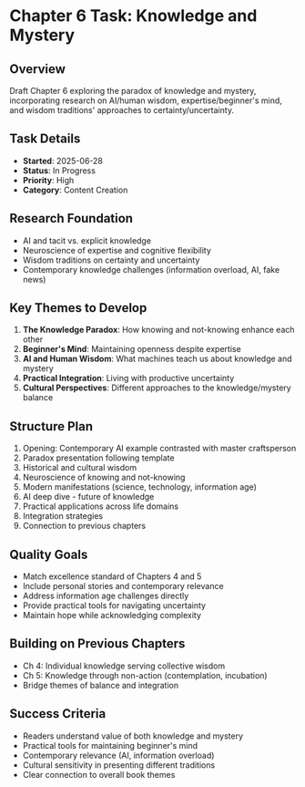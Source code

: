 # Chapter 6 Task: Knowledge and Mystery

## Overview
Draft Chapter 6 exploring the paradox of knowledge and mystery, incorporating research on AI/human wisdom, expertise/beginner's mind, and wisdom traditions' approaches to certainty/uncertainty.

## Task Details
- **Started**: 2025-06-28
- **Status**: In Progress
- **Priority**: High
- **Category**: Content Creation

## Research Foundation
- AI and tacit vs. explicit knowledge
- Neuroscience of expertise and cognitive flexibility
- Wisdom traditions on certainty and uncertainty
- Contemporary knowledge challenges (information overload, AI, fake news)

## Key Themes to Develop
1. **The Knowledge Paradox**: How knowing and not-knowing enhance each other
2. **Beginner's Mind**: Maintaining openness despite expertise
3. **AI and Human Wisdom**: What machines teach us about knowledge and mystery
4. **Practical Integration**: Living with productive uncertainty
5. **Cultural Perspectives**: Different approaches to the knowledge/mystery balance

## Structure Plan
1. Opening: Contemporary AI example contrasted with master craftsperson
2. Paradox presentation following template
3. Historical and cultural wisdom
4. Neuroscience of knowing and not-knowing
5. Modern manifestations (science, technology, information age)
6. AI deep dive - future of knowledge
7. Practical applications across life domains
8. Integration strategies
9. Connection to previous chapters

## Quality Goals
- Match excellence standard of Chapters 4 and 5
- Include personal stories and contemporary relevance
- Address information age challenges directly
- Provide practical tools for navigating uncertainty
- Maintain hope while acknowledging complexity

## Building on Previous Chapters
- Ch 4: Individual knowledge serving collective wisdom
- Ch 5: Knowledge through non-action (contemplation, incubation)
- Bridge themes of balance and integration

## Success Criteria
- Readers understand value of both knowledge and mystery
- Practical tools for maintaining beginner's mind
- Contemporary relevance (AI, information overload)
- Cultural sensitivity in presenting different traditions
- Clear connection to overall book themes